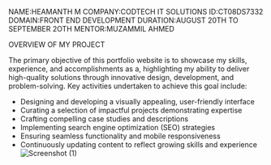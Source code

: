 NAME:HEAMANTH M
COMPANY:CODTECH IT SOLUTIONS
ID:CT08DS7332
DOMAIN:FRONT END DEVELOPMENT
DURATION:AUGUST 20TH TO SEPTEMBER 2OTH
MENTOR:MUZAMMIL AHMED

OVERVIEW OF MY PROJECT

The primary objective of this portfolio website is to showcase my skills, experience, and accomplishments as a, highlighting my ability to deliver high-quality solutions through innovative design, development, and problem-solving. Key activities undertaken to achieve this goal include:


- Designing and developing a visually appealing, user-friendly interface
- Curating a selection of impactful projects demonstrating expertise
- Crafting compelling case studies and descriptions
- Implementing search engine optimization (SEO) strategies
- Ensuring seamless functionality and mobile responsiveness
- Continuously updating content to reflect growing skills and experience
![Screenshot (1)](https://github.com/user-attachments/assets/f3f9cb82-79fb-43fd-b2db-ace0cd07f0a4)
